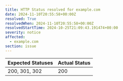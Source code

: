 ```yaml
---
title: HTTP Status resolved for example.com
date: 2024-11-10T20:55:58+00:00Z
resolved: True
resolvedWhen: 2024-11-10T20:55:58+00:00Z
resolvedStartTime: 2024-10-25T21:09:43.191474+00:00
severity: notice
affected:
  - example.com
section: issue
---
```


| Expected Statuses | Actual Status  |
|-------------------|----------------|
| 200, 301, 302 | 200 |
